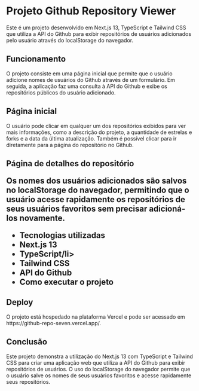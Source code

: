 <h1>Projeto Github Repository Viewer</h1>
Este é um projeto desenvolvido em Next.js 13, TypeScript e Tailwind CSS que utiliza a API do Github para exibir repositórios de usuários adicionados pelo usuário através do localStorage do navegador.

<h2>Funcionamento</h2>
O projeto consiste em uma página inicial que permite que o usuário adicione nomes de usuários do Github através de um formulário. Em seguida, a aplicação faz uma consulta à API do Github e exibe os repositórios públicos do usuário adicionado.

<h2>Página inicial</h2>

O usuário pode clicar em qualquer um dos repositórios exibidos para ver mais informações, como a descrição do projeto, a quantidade de estrelas e forks e a data da última atualização. Também é possível clicar para ir diretamente para a página do repositório no Github.

<h2>Página de detalhes do repositório</<h2>

Os nomes dos usuários adicionados são salvos no localStorage do navegador, permitindo que o usuário acesse rapidamente os repositórios de seus usuários favoritos sem precisar adicioná-los novamente.

 <ul>
<li>Tecnologias utilizadas</li>
<li>Next.js 13</li>
<li>TypeScript/li>
<li>Tailwind CSS</li>
<li>API do Github</li>
<li>Como executar o projeto</li>
</ul>

<h2>Deploy</h2>
O projeto está hospedado na plataforma Vercel e pode ser acessado em https://github-repo-seven.vercel.app/.

<h2>Conclusão</h2>
Este projeto demonstra a utilização do Next.js 13 com TypeScript e Tailwind CSS para criar uma aplicação web que utiliza a API do Github para exibir repositórios de usuários. O uso do localStorage do navegador permite que o usuário salve os nomes de seus usuários favoritos e acesse rapidamente seus repositórios.
